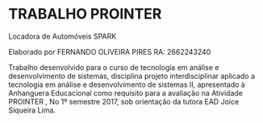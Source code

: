 # TRABALHO PROINTER

Locadora de Automóveis SPARK

Elaborado por FERNANDO OLIVEIRA PIRES
RA: 2662243240

Trabalho desenvolvido para o curso de tecnologia em análise e desenvolvimento de sistemas, disciplina projeto interdisciplinar aplicado a tecnologia em análise e desenvolvimento de sistemas II, apresentado à Anhanguera Educacional como requisito para a avaliação na Atividade PROINTER , No 1º semestre 2017, sob orientação da tutora EAD Joice Siqueira Lima.
